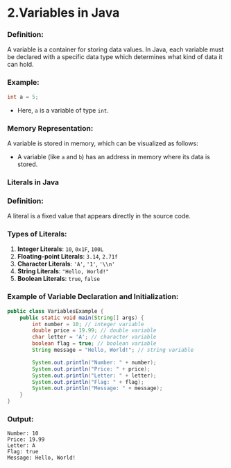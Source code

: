# 2.Variables in Java

### Definition:

A variable is a container for storing data values. In Java, each variable must be declared with a specific data type which determines what kind of data it can hold.

### Example:

```java
int a = 5;
```

- Here, `a` is a variable of type `int`.

### Memory Representation:

A variable is stored in memory, which can be visualized as follows:

- A variable (like `a` and `b`) has an address in memory where its data is stored.

### Literals in Java

### Definition:

A literal is a fixed value that appears directly in the source code.

### Types of Literals:

1. **Integer Literals**: `10`, `0x1F`, `100L`
2. **Floating-point Literals**: `3.14`, `2.71f`
3. **Character Literals**: `'A'`, `'1'`, `'\\n'`
4. **String Literals**: `"Hello, World!"`
5. **Boolean Literals**: `true`, `false`

### Example of Variable Declaration and Initialization:

```java
public class VariablesExample {
    public static void main(String[] args) {
        int number = 10; // integer variable
        double price = 19.99; // double variable
        char letter = 'A'; // character variable
        boolean flag = true; // boolean variable
        String message = "Hello, World!"; // string variable

        System.out.println("Number: " + number);
        System.out.println("Price: " + price);
        System.out.println("Letter: " + letter);
        System.out.println("Flag: " + flag);
        System.out.println("Message: " + message);
    }
}

```

### Output:

```
Number: 10
Price: 19.99
Letter: A
Flag: true
Message: Hello, World!

```
